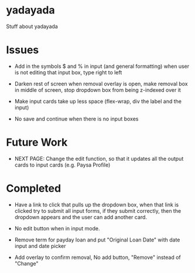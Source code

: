 # yadayada
Stuff about yadayada

# Issues
- Add in the symbols $ and % in input (and general formatting) when user is not editing that input box, type right to left

- Darken rest of screen when removal overlay is open, make removal box in middle of screen, stop dropdown box from being z-indexed over it

- Make input cards take up less space (flex-wrap, div the label and the input)

- No save and continue when there is no input boxes

# Future Work
- NEXT PAGE: Change the edit function, so that it updates all the output cards to input cards (e.g. Paysa Profile)

# Completed

- Have a link to click that pulls up the dropdown box, when that link is clicked try to submit all input forms, if they submit correctly, then the dropdown appears and the user can add another card.

- No edit button when in input mode.

- Remove term for payday loan and put "Original Loan Date" with date input and date picker

- Add overlay to confirm removal, No add button, "Remove" instead of "Change"
